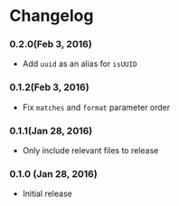 # Changelog


### 0.2.0(Feb 3, 2016)
- Add `uuid` as an alias for `isUUID`

### 0.1.2(Feb 3, 2016)
- Fix `matches` and `format` parameter order

### 0.1.1(Jan 28, 2016)
- Only include relevant files to release

### 0.1.0 (Jan 28, 2016)
- Initial release
